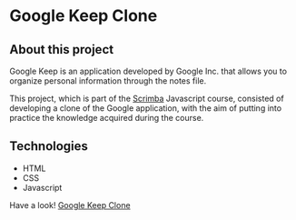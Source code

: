 # Google Keep Clone

## About this project

Google Keep is an application developed by Google Inc. that allows you to organize personal information through the notes file.​

This project, which is part of the [Scrimba](https://scrimba.com/) Javascript course, consisted of developing a clone of the Google application, with the aim of putting into practice the knowledge acquired during the course.

## Technologies

- HTML
- CSS
- Javascript

Have a look!
[Google Keep Clone](https://candelaolha.github.io/google-keep-clone/)